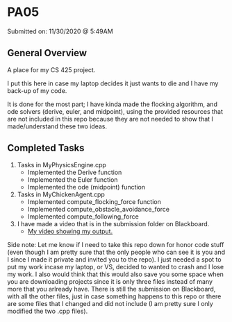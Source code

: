# PA05
Submitted on: 11/30/2020 @ 5:49AM
## General Overview
A place for my CS 425 project.   

I put this here in case my laptop decides it just wants to die and I have my back-up of my code.    

It is done for the most part; I have kinda made the flocking algorithm, and ode solvers (derive, euler, and midpoint), using the provided resources that are not included in this repo because they are not needed to show that I made/understand these two ideas.   

## Completed Tasks
1. Tasks in MyPhysicsEngine.cpp
    - Implemented the Derive function
    - Implemented the Euler function
    - Implemented the ode (midpoint) function
2. Tasks in MyChickenAgent.cpp
    - Implemented compute_flocking_force function
    - Implemented compute_obstacle_avoidance_force
    - Implemented compute_following_force
3. I have made a video that is in the submission folder on Blackboard.   
    - [My video showing my output.](https://youtu.be/ngdsCzrq8Ww)

Side note: Let me know if I need to take this repo down for honor code stuff (even though I am pretty sure that the only people who can see it is you and I since I made it private and invited you to the repo). I just needed a spot to put my work incase my laptop, or VS, decided to wanted to crash and I lose my work. I also would think that this would also save you some space when you are downloading projects since it is only three files instead of many more that you arlready have. There is still the submission on Blackboard, with all the other files, just in case something happens to this repo or there are some files that I changed and did not include (I am pretty sure I only modified the two .cpp files).
